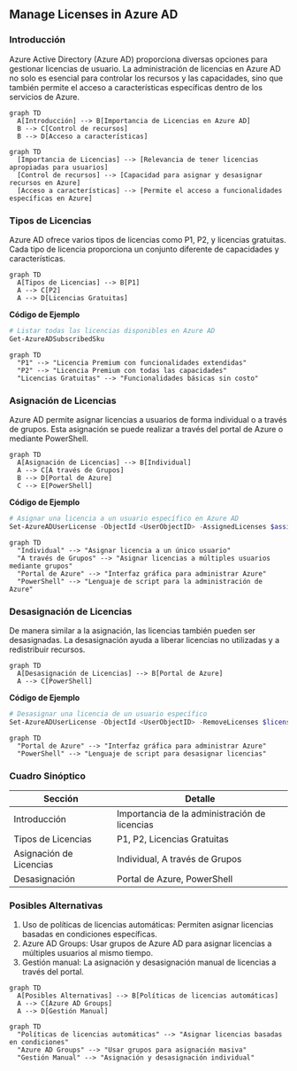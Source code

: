 ## Manage Licenses in Azure AD

### Introducción
Azure Active Directory (Azure AD) proporciona diversas opciones para gestionar licencias de usuario. La administración de licencias en Azure AD no solo es esencial para controlar los recursos y las capacidades, sino que también permite el acceso a características específicas dentro de los servicios de Azure.

```mermaid
graph TD
  A[Introducción] --> B[Importancia de Licencias en Azure AD]
  B --> C[Control de recursos]
  B --> D[Acceso a características]
```

```mermaid
graph TD
  [Importancia de Licencias] --> [Relevancia de tener licencias apropiadas para usuarios]
  [Control de recursos] --> [Capacidad para asignar y desasignar recursos en Azure]
  [Acceso a características] --> [Permite el acceso a funcionalidades específicas en Azure]
```

### Tipos de Licencias

Azure AD ofrece varios tipos de licencias como P1, P2, y licencias gratuitas. Cada tipo de licencia proporciona un conjunto diferente de capacidades y características.

```mermaid
graph TD
  A[Tipos de Licencias] --> B[P1]
  A --> C[P2]
  A --> D[Licencias Gratuitas]
```

**Código de Ejemplo**
```powershell
# Listar todas las licencias disponibles en Azure AD
Get-AzureADSubscribedSku
```

```mermaid
graph TD
  "P1" --> "Licencia Premium con funcionalidades extendidas"
  "P2" --> "Licencia Premium con todas las capacidades"
  "Licencias Gratuitas" --> "Funcionalidades básicas sin costo"
```

### Asignación de Licencias

Azure AD permite asignar licencias a usuarios de forma individual o a través de grupos. Esta asignación se puede realizar a través del portal de Azure o mediante PowerShell.

```mermaid
graph TD
  A[Asignación de Licencias] --> B[Individual]
  A --> C[A través de Grupos]
  B --> D[Portal de Azure]
  C --> E[PowerShell]
```

**Código de Ejemplo**
```powershell
# Asignar una licencia a un usuario específico en Azure AD
Set-AzureADUserLicense -ObjectId <UserObjectID> -AssignedLicenses $assignedLicenses
```

```mermaid
graph TD
  "Individual" --> "Asignar licencia a un único usuario"
  "A través de Grupos" --> "Asignar licencias a múltiples usuarios mediante grupos"
  "Portal de Azure" --> "Interfaz gráfica para administrar Azure"
  "PowerShell" --> "Lenguaje de script para la administración de Azure"
```

### Desasignación de Licencias

De manera similar a la asignación, las licencias también pueden ser desasignadas. La desasignación ayuda a liberar licencias no utilizadas y a redistribuir recursos.

```mermaid
graph TD
  A[Desasignación de Licencias] --> B[Portal de Azure]
  A --> C[PowerShell]
```

**Código de Ejemplo**
```powershell
# Desasignar una licencia de un usuario específico
Set-AzureADUserLicense -ObjectId <UserObjectID> -RemoveLicenses $licenseToRemove
```

```mermaid
graph TD
  "Portal de Azure" --> "Interfaz gráfica para administrar Azure"
  "PowerShell" --> "Lenguaje de script para desasignar licencias"
```

### Cuadro Sinóptico

| Sección                 | Detalle                                        |
|------------------------|------------------------------------------------|
| Introducción            | Importancia de la administración de licencias  |
| Tipos de Licencias      | P1, P2, Licencias Gratuitas                    |
| Asignación de Licencias | Individual, A través de Grupos                 |
| Desasignación           | Portal de Azure, PowerShell                    |

### Posibles Alternativas

1. Uso de políticas de licencias automáticas: Permiten asignar licencias basadas en condiciones específicas.
2. Azure AD Groups: Usar grupos de Azure AD para asignar licencias a múltiples usuarios al mismo tiempo.
3. Gestión manual: La asignación y desasignación manual de licencias a través del portal.

```mermaid
graph TD
  A[Posibles Alternativas] --> B[Políticas de licencias automáticas]
  A --> C[Azure AD Groups]
  A --> D[Gestión Manual]
```

```mermaid
graph TD
  "Políticas de licencias automáticas" --> "Asignar licencias basadas en condiciones"
  "Azure AD Groups" --> "Usar grupos para asignación masiva"
  "Gestión Manual" --> "Asignación y desasignación individual"
```
